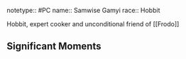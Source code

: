 notetype:: #PC
name:: Samwise Gamyi
race:: Hobbit

Hobbit, expert cooker and unconditional friend of [[Frodo]]

## Significant Moments
